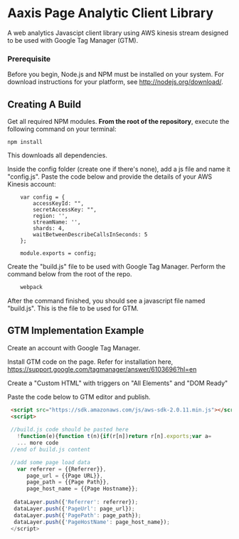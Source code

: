 # Aaxis Page Analytic Client Library

A web analytics Javascipt client library using AWS kinesis stream designed to be used with Google Tag Manager (GTM).

### Prerequisite
Before you begin, Node.js and NPM must be installed on your system. For download instructions for your platform, see http://nodejs.org/download/.

## Creating A Build

Get all required NPM modules. **From the root of the repository**, execute the following command on your terminal:

`npm install`

This downloads all dependencies.

Inside the config folder (create one if there's none), add a js file and name it "config.js". Paste the code below and provide the details of your AWS Kinesis account:

```
    var config = {
        accessKeyId: "",
        secretAccessKey: "",
        region: '',
        streamName: '',
        shards: 4,
        waitBetweenDescribeCallsInSeconds: 5
    };

    module.exports = config;

```

Create the "build.js" file to be used with Google Tag Manager. Perform the command below from the root of the repo.

```sh
    webpack
```

After the command finished, you should see a javascript file named "build.js". This is the file to be used for GTM.

## GTM Implementation Example

Create an account with Google Tag Manager.


Install GTM code on the page. Refer for installation here, https://support.google.com/tagmanager/answer/6103696?hl=en


Create a "Custom HTML" with triggers on "All Elements" and "DOM Ready"


Paste the code below to GTM editor and publish.


```html
 <script src="https://sdk.amazonaws.com/js/aws-sdk-2.0.11.min.js"></script>
 <script>  
 
 //build.js code should be pasted here
   !function(e){function t(n){if(r[n])return r[n].exports;var a= 
   ... more code 
 //end of build.js content

 //add some page load data  
   var referrer = {{Referrer}},
      page_url = {{Page URL}},
      page_path = {{Page Path}},
      page_host_name = {{Page Hostname}};
  
  dataLayer.push({'Referrer': referrer});
  dataLayer.push({'PageUrl': page_url});
  dataLayer.push({'PagePath': page_path});
  dataLayer.push({'PageHostName': page_host_name});
 </script>
``` 


